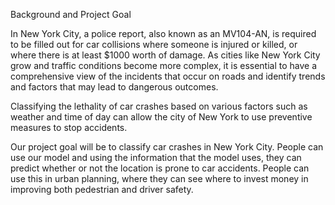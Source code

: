 Background and Project Goal

In New York City, a police report, also known as an MV104-AN, is required to be filled out for car collisions where someone is injured or killed, or where there is at least $1000 worth of damage. As cities like New York City grow and traffic conditions become more complex, it is essential to have a comprehensive view of the incidents that occur on roads and identify trends and factors that may lead to dangerous outcomes.

Classifying the lethality of car crashes based on various factors such as weather and time of day can allow the city of New York to use preventive measures to stop accidents.

Our project goal will be to classify car crashes in New York City. People can use our model and using the information that the model uses, they can predict whether or not the location is prone to car accidents. People can use this in urban planning, where they can see where to invest money in improving both pedestrian and driver safety.

